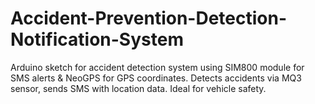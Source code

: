 # Accident-Prevention-Detection-Notification-System
Arduino sketch for accident detection system using SIM800 module for SMS alerts &amp; NeoGPS for GPS coordinates. Detects accidents via MQ3 sensor, sends SMS with location data. Ideal for vehicle safety.

